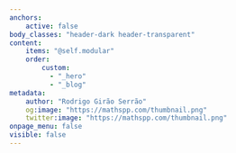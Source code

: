 ```yaml
---
anchors:
    active: false
body_classes: "header-dark header-transparent"
content:
    items: "@self.modular"
    order:
        custom:
          - "_hero"
          - "_blog"
metadata:
    author: "Rodrigo Girão Serrão"
    og:image: "https://mathspp.com/thumbnail.png"
    twitter:image: "https://mathspp.com/thumbnail.png"
onpage_menu: false
visible: false
---
```

